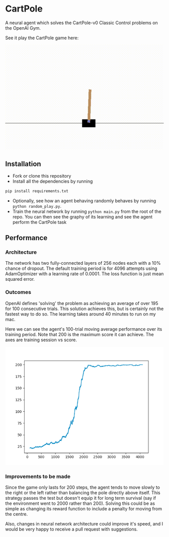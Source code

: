 # CartPole
A neural agent which solves the CartPole-v0 Classic Control problems on the OpenAI Gym.

See it play the CartPole game here:

![Balancing the pole](images/PerformanceVideo.gif)



## Installation

- Fork or clone this repository
- Install all the dependencies by running
```sh
pip install requirements.txt
```
- Optionally, see how an agent behaving randomly behaves by running `python random_play.py`.
- Train the neural network by running `python main.py` from the root of the repo. You can then see the graphy of its learning and see the agent perform the CartPole task

## Performance

### Architecture

The network has two fully-connected layers of 256 nodes each with a 10% chance of dropout. The default training period is for 4096 attempts using AdamOptimizer with a learning rate of 0.0001. The loss function is just mean squared error.

### Outcomes

OpenAI defines 'solving' the problem as achieving an average of over 195 for 100 consecutive trials. This solution achieves this, but is certainly not the fastest way to do so. The learning takes around 40 minutes to run on my mac.

Here we can see the agent's 100-trial moving average performance over its training period. Note that 200 is the maximum score it can achieve. The axes are training session vs score.

![Training the graph](images/PerformanceGraph.png)

### Improvements to be made

Since the game only lasts for 200 steps, the agent tends to move slowly to the right or the left rather than balancing the pole directly above itself. This strategy passes the test but doesn't equip it for long term survival (say if the environment went to 2000 rather than 200). Solving this could be as simple as changing its reward function to include a penalty for moving from the centre.

Also, changes in neural network architecture could improve it's speed, and I would be very happy to receive a pull request with suggestions.

